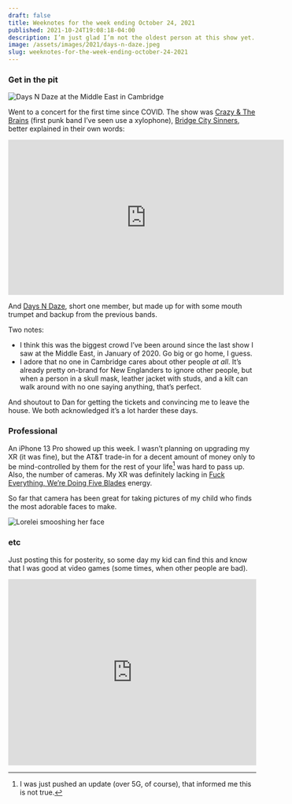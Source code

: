 ```yaml
---
draft: false
title: Weeknotes for the week ending October 24, 2021
published: 2021-10-24T19:08:18-04:00
description: I’m just glad I’m not the oldest person at this show yet.
image: /assets/images/2021/days-n-daze.jpeg
slug: weeknotes-for-the-week-ending-october-24-2021
---
```


### Get in the pit
![Days N Daze at the Middle East in Cambridge](/assets/images/2021/days-n-daze.jpeg)

Went to a concert for the first time since COVID. The show was [Crazy & The Brains](https://crazyandthebrains.net) (first punk band I’ve seen use a xylophone), [Bridge City Sinners](https://www.bridgecitysinners.com), better explained in their own words:

<iframe width="560" height="315" src="https://www.youtube.com/embed/_tCvb39Lt7k" title="YouTube video player" frameborder="0" allow="accelerometer; autoplay; clipboard-write; encrypted-media; gyroscope; picture-in-picture" allowfullscreen></iframe>

And [Days N Daze](https://daysndaze.net), short one member, but made up for with some mouth trumpet and backup from the previous bands.

Two notes:
- I think this was the biggest crowd I’ve been around since the last show I saw at the Middle East, in January of 2020. Go big or go home, I guess.
- I adore that no one in Cambridge cares about other people _at all_. It’s already pretty on-brand for New Englanders to ignore other people, but when a person in a skull mask, leather jacket with studs, and a kilt can walk around with no one saying anything, that’s perfect.

And shoutout to Dan for getting the tickets and convincing me to leave the house. We both acknowledged it’s a lot harder these days.

### Professional
An iPhone 13 Pro showed up this week. I wasn’t planning on upgrading my XR (it was fine), but the AT&T trade-in for a decent amount of money only to be mind-controlled by them for the rest of your life[^1] was hard to pass up. Also, the number of cameras. My XR was definitely lacking in [Fuck Everything, We’re Doing Five Blades](https://www.theonion.com/fuck-everything-were-doing-five-blades-1819584036) energy.

So far that camera has been great for taking pictures of my child who finds the most adorable faces to make.

![Lorelei smooshing her face](/assets/images/2021/smoosh-face.jpeg) 

### etc
Just posting this for posterity, so some day my kid can find this and know that I was good at video games (some times, when other people are bad).
<div style="padding:75% 0 0 0;position:relative;"><iframe src="https://player.vimeo.com/video/638454126?h=c6695513d2&amp;badge=0&amp;autopause=0&amp;player_id=0&amp;app_id=58479" frameborder="0" allow="autoplay; fullscreen; picture-in-picture" allowfullscreen style="position:absolute;top:0;left:0;width:100%;height:100%;" title="fortnite-endgame.mov"></iframe></div><script src="https://player.vimeo.com/api/player.js"></script>

[^1]: I was just pushed an update (over 5G, of course), that informed me this is not true.